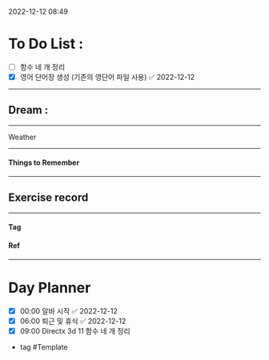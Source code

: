2022-12-12 08:49

# To Do List :

- [ ] 함수 네 개 정리
- [x] 영어 단어장 생성 (기존의 영단어 파일 사용) ✅ 2022-12-12

---

## Dream :

---

Weather

---

#### Things to Remember

---

## Exercise record
---

#### Tag

#### Ref

---

# Day Planner

- [x] 00:00 알바 시작 ✅ 2022-12-12
- [x] 06:00 퇴근 및 휴식 ✅ 2022-12-12
- [x] 09:00 Directx 3d 11  함수 네 개 정리

- tag
#Template